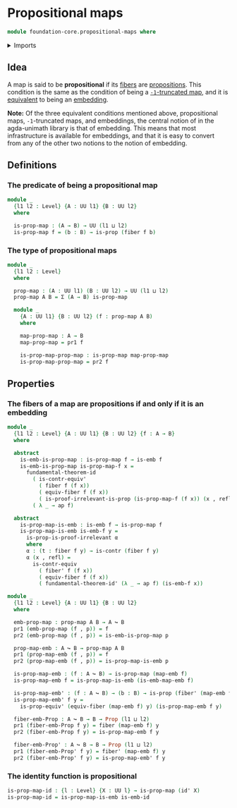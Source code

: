 # Propositional maps

```agda
module foundation-core.propositional-maps where
```

<details><summary>Imports</summary>

```agda
open import foundation.action-on-identifications-functions
open import foundation.dependent-pair-types
open import foundation.fundamental-theorem-of-identity-types
open import foundation.universe-levels

open import foundation-core.contractible-types
open import foundation-core.embeddings
open import foundation-core.fibers-of-maps
open import foundation-core.function-types
open import foundation-core.identity-types
open import foundation-core.propositions
```

</details>

## Idea

A map is said to be **propositional** if its
[fibers](foundation-core.fibers-of-maps.md) are
[propositions](foundation-core.propositions.md). This condition is the same as
the condition of being a
[`-1`-truncated map](foundation-core.truncated-maps.md), and it is
[equivalent](foundation-core.equivalences.md) to being an
[embedding](foundation-core.embeddings.md).

**Note:** Of the three equivalent conditions mentioned above, propositional
maps, `-1`-truncated maps, and embeddings, the central notion of in the
agda-unimath library is that of embedding. This means that most infrastructure
is available for embeddings, and that it is easy to convert from any of the
other two notions to the notion of embedding.

## Definitions

### The predicate of being a propositional map

```agda
module _
  {l1 l2 : Level} {A : UU l1} {B : UU l2}
  where

  is-prop-map : (A → B) → UU (l1 ⊔ l2)
  is-prop-map f = (b : B) → is-prop (fiber f b)
```

### The type of propositional maps

```agda
module _
  {l1 l2 : Level}
  where

  prop-map : (A : UU l1) (B : UU l2) → UU (l1 ⊔ l2)
  prop-map A B = Σ (A → B) is-prop-map

  module _
    {A : UU l1} {B : UU l2} (f : prop-map A B)
    where

    map-prop-map : A → B
    map-prop-map = pr1 f

    is-prop-map-prop-map : is-prop-map map-prop-map
    is-prop-map-prop-map = pr2 f
```

## Properties

### The fibers of a map are propositions if and only if it is an embedding

```agda
module _
  {l1 l2 : Level} {A : UU l1} {B : UU l2} {f : A → B}
  where

  abstract
    is-emb-is-prop-map : is-prop-map f → is-emb f
    is-emb-is-prop-map is-prop-map-f x =
      fundamental-theorem-id
        ( is-contr-equiv'
          ( fiber f (f x))
          ( equiv-fiber f (f x))
          ( is-proof-irrelevant-is-prop (is-prop-map-f (f x)) (x , refl)))
        ( λ _ → ap f)

  abstract
    is-prop-map-is-emb : is-emb f → is-prop-map f
    is-prop-map-is-emb is-emb-f y =
      is-prop-is-proof-irrelevant α
      where
      α : (t : fiber f y) → is-contr (fiber f y)
      α (x , refl) =
        is-contr-equiv
          ( fiber' f (f x))
          ( equiv-fiber f (f x))
          ( fundamental-theorem-id' (λ _ → ap f) (is-emb-f x))

module _
  {l1 l2 : Level} {A : UU l1} {B : UU l2}
  where

  emb-prop-map : prop-map A B → A ↪ B
  pr1 (emb-prop-map (f , p)) = f
  pr2 (emb-prop-map (f , p)) = is-emb-is-prop-map p

  prop-map-emb : A ↪ B → prop-map A B
  pr1 (prop-map-emb (f , p)) = f
  pr2 (prop-map-emb (f , p)) = is-prop-map-is-emb p

  is-prop-map-emb : (f : A ↪ B) → is-prop-map (map-emb f)
  is-prop-map-emb f = is-prop-map-is-emb (is-emb-map-emb f)

  is-prop-map-emb' : (f : A ↪ B) → (b : B) → is-prop (fiber' (map-emb f) b)
  is-prop-map-emb' f y =
    is-prop-equiv' (equiv-fiber (map-emb f) y) (is-prop-map-emb f y)

  fiber-emb-Prop : A ↪ B → B → Prop (l1 ⊔ l2)
  pr1 (fiber-emb-Prop f y) = fiber (map-emb f) y
  pr2 (fiber-emb-Prop f y) = is-prop-map-emb f y

  fiber-emb-Prop' : A ↪ B → B → Prop (l1 ⊔ l2)
  pr1 (fiber-emb-Prop' f y) = fiber' (map-emb f) y
  pr2 (fiber-emb-Prop' f y) = is-prop-map-emb' f y
```

### The identity function is propositional

```agda
is-prop-map-id : {l : Level} {X : UU l} → is-prop-map (id' X)
is-prop-map-id = is-prop-map-is-emb is-emb-id
```
